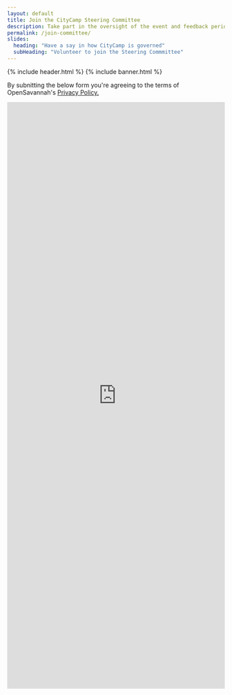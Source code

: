 ```yaml
---
layout: default
title: Join the CityCamp Steering Committee
description: Take part in the oversight of the event and feedback period
permalink: /join-committee/
slides:
  heading: "Have a say in how CityCamp is governed"
  subHeading: "Volunteer to join the Steering Commmittee"
---
```

{% include header.html %}
{% include banner.html %}

By subnitting the below form you're agreeing to the terms of OpenSavannah's <a href="/privacy-policy">Privacy Policy.</a>
<script src="https://static.airtable.com/js/embed/embed_snippet_v1.js"></script><iframe class="airtable-embed airtable-dynamic-height" src="https://airtable.com/embed/shreulkLhhigSKpWB?backgroundColor=green" frameborder="0" onmousewheel="" width="100%" height="1360" style="background: transparent; border: 0px solid #ccc;"></iframe>

